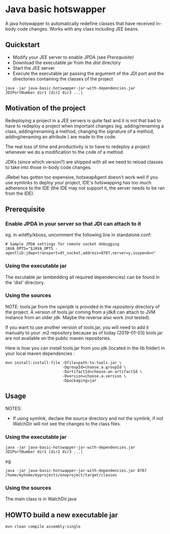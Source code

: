 # Java basic hotswapper
A java hotswapper to automatically redefine classes that have received in-body code changes.
Works with any class including JEE beans.

## Quickstart

  * Modify your JEE server to enable JPDA (see *Prerequisite*)  
  * Download the executable jar from the *dist* directory
  * Start the JEE server
  * Execute the executable jar passing the argument of the JDI port and the directories 
containing the classes of the project

```
java -jar java-basic-hotswapper-jar-with-dependencies.jar JDIPortNumber dir1 [dir2 dir3 ...]
```


## Motivation of the project

Redeploying a project in a JEE servers is quite fast and it is not that bad to have to redeploy 
a project when important changes (eg. adding/renaming a class, adding/renaming a method, 
changing the signature of a method, adding/renaming an attribute ) are made to the code.

The real loss of time and productivity is to have to redeploy a project whenever we do 
a modification to the code of a method.

JDKs (since which version?) are shipped with all we need to reload classes to take into those 
in-body code changes.

JRebel has gotten too expensive, hotswapAgent doesn't work well if you use symlinks to
 deploy your project, IDE's hotswapping has too much adherence to the IDE (the IDE may 
not support it, the server needs to be ran from the IDE).


## Prerequisite

### Enable JPDA in your server so that JDI can attach to it
eg. in wildfly/kboss, uncomment the following line in standalone.conf:

```
# Sample JPDA settings for remote socket debugging
JAVA_OPTS="$JAVA_OPTS -agentlib:jdwp=transport=dt_socket,address=8787,server=y,suspend=n"
```

### Using the executable jar

The excutable jar (embedding all required dependencies) can be found in the 'dist' directory.



### Using the sources

NOTE: tools.jar from the openjdk is provided in the *repository* directory of the project. 
A version of tools.jar coming from a jdk8 can attach to JVM instance from an older jdk. 
Maybe the reverse also work (not tested).

If you want to use another version of tools.jar, you will need to add it manually to your .m2 
repository because as of today (2019-01-03) tools.jar are not available on the public maven repositories.
 
Here is how you can install tools.jar from you jdk (located in the lib folder) in your local maven dependencies :

```
mvn install:install-file -Dfile=path-to-tools.jar \
                         -DgroupId=choose.a.groupId \
                         -DartifactId=choose-an-artifactId \
                         -Dversion=choose.a.version \
                         -Dpackaging=jar
```


## Usage

NOTES: 

 * If using symlink, declare the source directory and not the symlink, if not WatchDir 
will not see the changes to the class files.

### Using the executable jar

```
java -jar java-basic-hotswapper-jar-with-dependencies.jar JDIPortNumber dir1 [dir2 dir3 ...]
```

eg. 

```
java -jar java-basic-hotswapper-jar-with-dependencies.jar 8787 /home/myhome/myprojects/oneproject/target/classes
```

### Using the sources
The main class is in WatchDir.java


## HOWTO build a new executable jar

```
mvn clean compile assembly:single
```

